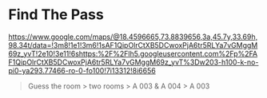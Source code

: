# Find The Pass
https://www.google.com/maps/@18.4596665,73.8839656,3a,45.7y,33.69h,98.34t/data=!3m8!1e1!3m6!1sAF1QipOlrCtXB5DCwoxPjA6tr5RLYa7vGMggM69z_yvT!2e10!3e11!6shttps:%2F%2Flh5.googleusercontent.com%2Fp%2FAF1QipOlrCtXB5DCwoxPjA6tr5RLYa7vGMggM69z_yvT%3Dw203-h100-k-no-pi0-ya293.77466-ro-0-fo100!7i13312!8i6656

> Guess the room > two rooms > A 003 & A 004 > A 003
